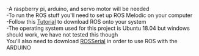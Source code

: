 -A raspberry pi, arduino, and servo motor will be needed\
-To run the ROS stuff you'll need to set up ROS Melodic on your computer\
-Follow this [Tutorial](http://wiki.ros.org/melodic/Installation) to download ROS onto your system\
-The operating system used for this project is Ubuntu 18.04 but windows should work, we have not tested this though\
You'll also need to download [ROSSerial](http://wiki.ros.org/rosserial) in order to use ROS with the ARDUINO
